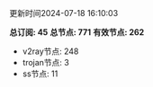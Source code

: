 更新时间2024-07-18 16:10:03

**总订阅: 45**
**总节点: 771**
**有效节点: 262**
- v2ray节点: 248
- trojan节点: 3
- ss节点: 11
